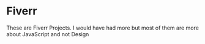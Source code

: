# Fiverr
These are Fiverr Projects. I would have had more but most of them are more about JavaScript and not Design
